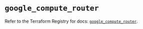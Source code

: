 # `google_compute_router`

Refer to the Terraform Registry for docs: [`google_compute_router`](https://registry.terraform.io/providers/hashicorp/google/6.17.0/docs/resources/compute_router).
